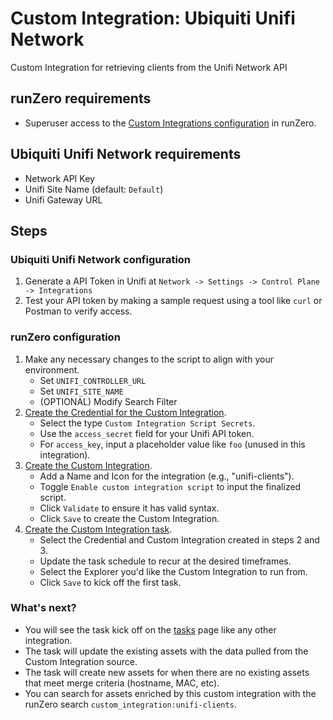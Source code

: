 # Custom Integration: Ubiquiti Unifi Network
Custom Integration for retrieving clients from the Unifi Network API
## runZero requirements

- Superuser access to the [Custom Integrations configuration](https://console.runzero.com/custom-integrations) in runZero.

## Ubiquiti Unifi Network requirements

- Network API Key
- Unifi Site Name (default: `Default`)
- Unifi Gateway URL

## Steps

### Ubiquiti Unifi Network configuration

1. Generate a API Token in Unifi at `Network -> Settings -> Control Plane -> Integrations`
3. Test your API token by making a sample request using a tool like `curl` or Postman to verify access.

### runZero configuration

1. Make any necessary changes to the script to align with your environment.
    - Set `UNIFI_CONTROLLER_URL`
    - Set `UNIFI_SITE_NAME`
    - (OPTIONAL) Modify Search Filter 
2. [Create the Credential for the Custom Integration](https://console.runzero.com/credentials).
    - Select the type `Custom Integration Script Secrets`.
    - Use the `access_secret` field for your Unifi API token.
    - For `access_key`, input a placeholder value like `foo` (unused in this integration).
3. [Create the Custom Integration](https://console.runzero.com/custom-integrations/new).
    - Add a Name and Icon for the integration (e.g., "unifi-clients").
    - Toggle `Enable custom integration script` to input the finalized script.
    - Click `Validate` to ensure it has valid syntax.
    - Click `Save` to create the Custom Integration.
4. [Create the Custom Integration task](https://console.runzero.com/ingest/custom/).
    - Select the Credential and Custom Integration created in steps 2 and 3.
    - Update the task schedule to recur at the desired timeframes.
    - Select the Explorer you'd like the Custom Integration to run from.
    - Click `Save` to kick off the first task.

### What's next?

- You will see the task kick off on the [tasks](https://console.runzero.com/tasks) page like any other integration.
- The task will update the existing assets with the data pulled from the Custom Integration source.
- The task will create new assets for when there are no existing assets that meet merge criteria (hostname, MAC, etc).
- You can search for assets enriched by this custom integration with the runZero search `custom_integration:unifi-clients`.
